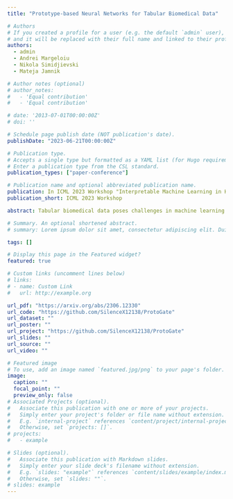 ```yaml
---
title: "Prototype-based Neural Networks for Tabular Biomedical Data"

# Authors
# If you created a profile for a user (e.g. the default `admin` user), write the username (folder name) here
# and it will be replaced with their full name and linked to their profile.
authors:
  - admin
  - Andrei Margeloiu
  - Nikola Simidjievski
  - Mateja Jamnik

# Author notes (optional)
# author_notes:
#   - 'Equal contribution'
#   - 'Equal contribution'

# date: '2013-07-01T00:00:00Z'
# doi: ''

# Schedule page publish date (NOT publication's date).
publishDate: "2023-06-21T00:00:00Z"

# Publication type.
# Accepts a single type but formatted as a YAML list (for Hugo requirements).
# Enter a publication type from the CSL standard.
publication_types: ["paper-conference"]

# Publication name and optional abbreviated publication name.
publication: In ICML 2023 Workshop "Interpretable Machine Learning in Healthcare (IMLH)"
publication_short: ICML 2023 Workshop

abstract: Tabular biomedical data poses challenges in machine learning because it is often high-dimensional and typically low-sample-size. Previous research has attempted to address these challenges via feature selection approaches, which can lead to unstable performance on real-world data. This suggests that current methods lack appropriate inductive biases that capture patterns common to different samples. In this paper, we propose ProtoGate, a prototype-based neural model that introduces an inductive bias by attending to both homogeneity and heterogeneity across samples. ProtoGate selects features in a global-to-local manner and leverages them to produce explainable predictions via an interpretable prototype-based model. We conduct comprehensive experiments to evaluate the performance of ProtoGate on synthetic and real-world datasets. Our results show that exploiting the homogeneous and heterogeneous patterns in the data can improve prediction accuracy while prototypes imbue interpretability.

# Summary. An optional shortened abstract.
# summary: Lorem ipsum dolor sit amet, consectetur adipiscing elit. Duis posuere tellus ac convallis placerat. Proin tincidunt magna sed ex sollicitudin condimentum.

tags: []

# Display this page in the Featured widget?
featured: true

# Custom links (uncomment lines below)
# links:
# - name: Custom Link
#   url: http://example.org

url_pdf: "https://arxiv.org/abs/2306.12330"
url_code: "https://github.com/SilenceX12138/ProtoGate"
url_dataset: ""
url_poster: ""
url_project: "https://github.com/SilenceX12138/ProtoGate"
url_slides: ""
url_source: ""
url_video: ""

# Featured image
# To use, add an image named `featured.jpg/png` to your page's folder.
image:
  caption: ""
  focal_point: ""
  preview_only: false
# Associated Projects (optional).
#   Associate this publication with one or more of your projects.
#   Simply enter your project's folder or file name without extension.
#   E.g. `internal-project` references `content/project/internal-project/index.md`.
#   Otherwise, set `projects: []`.
# projects:
#   - example

# Slides (optional).
#   Associate this publication with Markdown slides.
#   Simply enter your slide deck's filename without extension.
#   E.g. `slides: "example"` references `content/slides/example/index.md`.
#   Otherwise, set `slides: ""`.
# slides: example
---
```


<!-- {{% callout note %}}
Click the _Cite_ button above to demo the feature to enable visitors to import publication metadata into their reference management software.
{{% /callout %}}

{{% callout note %}}
Create your slides in Markdown - click the _Slides_ button to check out the example.
{{% /callout %}} -->

<!-- Add the publication's **full text** or **supplementary notes** here. You can use rich formatting such as including [code, math, and images](https://wowchemy.com/docs/content/writing-markdown-latex/). -->
